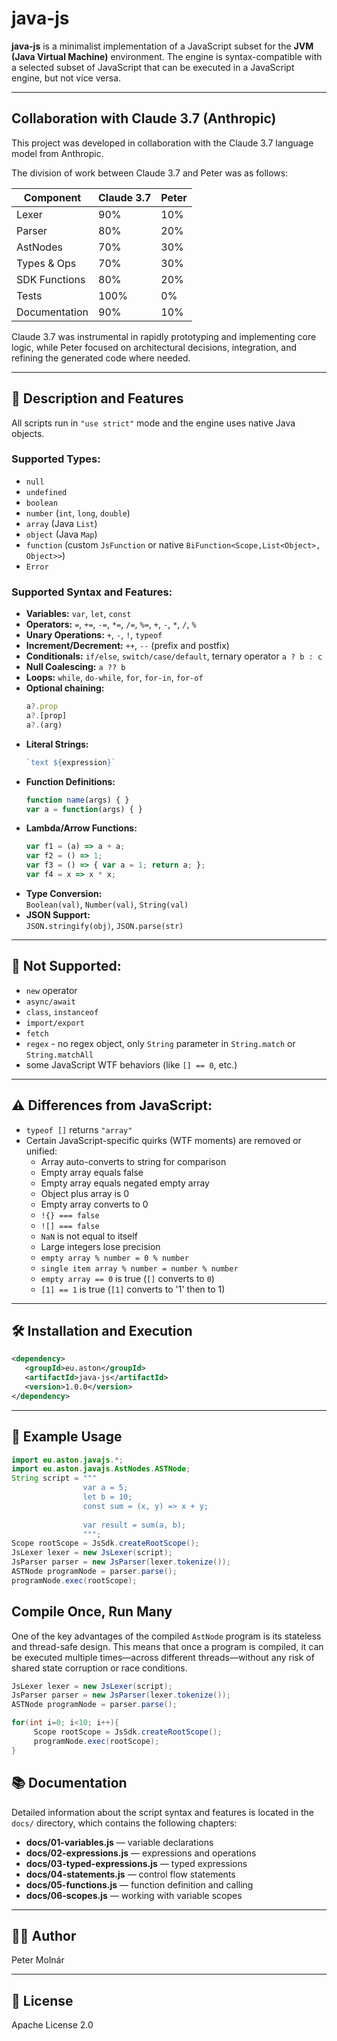 
# java-js

**java-js** is a minimalist implementation of a JavaScript subset for the **JVM (Java Virtual Machine)** environment. The engine is syntax-compatible with a selected subset of JavaScript that can be executed in a JavaScript engine, but not vice versa.

---
## Collaboration with Claude 3.7 (Anthropic)

This project was developed in collaboration with the Claude 3.7 language model from Anthropic.

The division of work between Claude 3.7 and Peter was as follows:

| Component     | Claude 3.7 | Peter |
|---------------|------------|-------|
| Lexer         | 90%        | 10%   |
| Parser        | 80%        | 20%   |
| AstNodes      | 70%        | 30%   |
| Types & Ops   | 70%        | 30%   |
| SDK Functions | 80%        | 20%   |
| Tests         | 100%       | 0%    |
| Documentation | 90%        | 10%   |

Claude 3.7 was instrumental in rapidly prototyping and implementing core logic, while Peter focused on architectural decisions, integration, and refining the generated code where needed.

---

## 📑 Description and Features

All scripts run in `"use strict"` mode and the engine uses native Java objects.

### Supported Types:
- `null`
- `undefined`
- `boolean`
- `number` (`int`, `long`, `double`)
- `array` (Java `List`)
- `object` (Java `Map`)
- `function` (custom `JsFunction` or native `BiFunction<Scope,List<Object>, Object>>`)
- `Error`

### Supported Syntax and Features:

- **Variables:** `var`, `let`, `const`
- **Operators:** `=`, `+=`, `-=`, `*=`, `/=`, `%=`, `+`, `-`, `*`, `/`, `%`
- **Unary Operations:** `+`, `-`, `!`, `typeof`
- **Increment/Decrement:** `++`, `--` (prefix and postfix)
- **Conditionals:** `if/else`, `switch/case/default`, ternary operator `a ? b : c`
- **Null Coalescing:** `a ?? b`
- **Loops:** `while`, `do-while`, `for`, `for-in`, `for-of`
- **Optional chaining:**
  ```javascript
  a?.prop
  a?.[prop]
  a?.(arg)
  ```
- **Literal Strings:**
  ```javascript
  `text ${expression}`
  ```
- **Function Definitions:**
  ```javascript
  function name(args) { }
  var a = function(args) { }
  ```
- **Lambda/Arrow Functions:**
  ```javascript
  var f1 = (a) => a + a;
  var f2 = () => 1;
  var f3 = () => { var a = 1; return a; };
  var f4 = x => x * x;
  ```
- **Type Conversion:**  
  `Boolean(val)`, `Number(val)`, `String(val)`
- **JSON Support:**  
  `JSON.stringify(obj)`, `JSON.parse(str)`
---

## 🚫 Not Supported:

- `new` operator
- `async/await`
- `class`, `instanceof`
- `import/export`
- `fetch`
- `regex` - no regex object, only `String` parameter in `String.match` or `String.matchAll`
- some JavaScript WTF behaviors (like `[] == 0`, etc.)

---

## ⚠️ Differences from JavaScript:

- `typeof []` returns `"array"`
- Certain JavaScript-specific quirks (WTF moments) are removed or unified:
   - Array auto-converts to string for comparison
   - Empty array equals false
   - Empty array equals negated empty array
   - Object plus array is 0
   - Empty array converts to 0
   - `!{} === false`
   - `![] === false`
   - `NaN` is not equal to itself
   - Large integers lose precision
   - `empty array % number = 0 % number`
   - `single item array % number = number % number`
   - `empty array == 0` is true (`[]` converts to `0`)
   - `[1] == 1` is true (`[1]` converts to '1' then to 1)

---

## 🛠️ Installation and Execution
```xml
<dependency>
   <groupId>eu.aston</groupId>
   <artifactId>java-js</artifactId>
   <version>1.0.0</version>
</dependency>
```

---

## 📖 Example Usage

```java
import eu.aston.javajs.*;
import eu.aston.javajs.AstNodes.ASTNode;
String script = """           
                var a = 5;
                let b = 10;
                const sum = (x, y) => x + y;
                
                var result = sum(a, b);
                """;
Scope rootScope = JsSdk.createRootScope();
JsLexer lexer = new JsLexer(script);
JsParser parser = new JsParser(lexer.tokenize());
ASTNode programNode = parser.parse();
programNode.exec(rootScope);
```

## Compile Once, Run Many

One of the key advantages of the compiled `AstNode` program is its stateless and thread-safe design. This means that once a program is compiled, it can be executed multiple times—across different threads—without any risk of shared state corruption or race conditions.

```java
JsLexer lexer = new JsLexer(script);
JsParser parser = new JsParser(lexer.tokenize());
ASTNode programNode = parser.parse();

for(int i=0; i<10; i++){
     Scope rootScope = JsSdk.createRootScope();
     programNode.exec(rootScope);
}
```
## 📚 Documentation

Detailed information about the script syntax and features is located in the `docs/` directory, which contains the following chapters:

- **docs/01-variables.js** — variable declarations
- **docs/02-expressions.js** — expressions and operations
- **docs/03-typed-expressions.js** — typed expressions
- **docs/04-statements.js** — control flow statements
- **docs/05-functions.js** — function definition and calling
- **docs/06-scopes.js** — working with variable scopes
---

## 👨‍💻 Author

Peter Molnár

---

## 📄 License

Apache License 2.0
